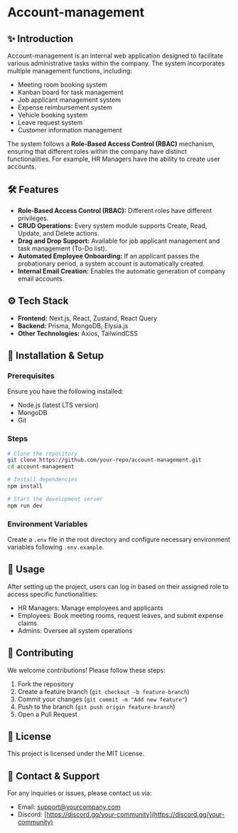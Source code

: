 # Account-management

## ✨ Introduction

Account-management is an internal web application designed to facilitate various administrative tasks within the company. The system incorporates multiple management functions, including:

- Meeting room booking system
- Kanban board for task management
- Job applicant management system
- Expense reimbursement system
- Vehicle booking system
- Leave request system
- Customer information management

The system follows a **Role-Based Access Control (RBAC)** mechanism, ensuring that different roles within the company have distinct functionalities. For example, HR Managers have the ability to create user accounts.

## 🛠️ Features

- **Role-Based Access Control (RBAC):** Different roles have different privileges.
- **CRUD Operations:** Every system module supports Create, Read, Update, and Delete actions.
- **Drag and Drop Support:** Available for job applicant management and task management (To-Do list).
- **Automated Employee Onboarding:** If an applicant passes the probationary period, a system account is automatically created.
- **Internal Email Creation:** Enables the automatic generation of company email accounts.

## ⚙️ Tech Stack

- **Frontend:** Next.js, React, Zustand, React Query
- **Backend:** Prisma, MongoDB, Elysia.js
- **Other Technologies:** Axios, TailwindCSS

## 🔧 Installation & Setup

### Prerequisites

Ensure you have the following installed:

- Node.js (latest LTS version)
- MongoDB
- Git

### Steps

```bash
# Clone the repository
git clone https://github.com/your-repo/account-management.git
cd account-management

# Install dependencies
npm install

# Start the development server
npm run dev
```

### Environment Variables

Create a `.env` file in the root directory and configure necessary environment variables following `.env.example`.

## 🌟 Usage

After setting up the project, users can log in based on their assigned role to access specific functionalities:

- HR Managers: Manage employees and applicants
- Employees: Book meeting rooms, request leaves, and submit expense claims
- Admins: Oversee all system operations

## 📝 Contributing

We welcome contributions! Please follow these steps:

1. Fork the repository
2. Create a feature branch (`git checkout -b feature-branch`)
3. Commit your changes (`git commit -m "Add new feature"`)
4. Push to the branch (`git push origin feature-branch`)
5. Open a Pull Request

## 📢 License

This project is licensed under the MIT License.

## 💬 Contact & Support

For any inquiries or issues, please contact us via:

- Email: [support@yourcompany.com](mailto\:support@yourcompany.com)
- Discord: [https://discord.gg/your-community](https://discord.gg/your-community)

